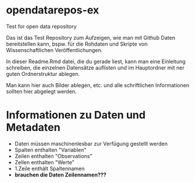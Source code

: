 # opendatarepos-ex

Test for open data repository

Das ist das Test Repository zum Aufzeigen, wie man mit Github Daten bereitstellen kann, bspw. für die Rohdaten und Skripte von Wissenschaftlichen Veröffentlichungen. 

In dieser Readme.Rmd datei, die du gerade liest, kann man eine Einleitung schreiben, die einzelnen Datensätze auflisten und im Hauptordner mit ner guten Ordnerstruktur ablegen. 

Man kann hier auch Bilder ablegen, etc. und alle schriftlichen Informationen sollten hier abgelegt werden. 

# Informationen zu Daten und Metadaten

* Daten müssen maschinenlesbar zur Verfügung gestellt werden
* Spalten enthalten "Variablen"
* Zeilen enthalten "Observations"
* Zellen enthalten "Werte"
* 1.Zeile enthält Spaltennamen
* **brauchen die Daten Zeilennamen???**



